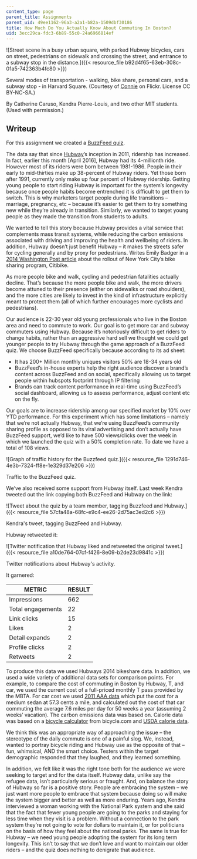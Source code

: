 ```yaml
---
content_type: page
parent_title: Assignments
parent_uid: 49ee1162-96a3-a2a1-b82a-1509dbf30186
title: How Much Do You Actually Know About Commuting In Boston?
uid: 3ecc29ca-fdc3-6b89-55c0-24a6966814ef
---
```


![Street scene in a busy urban square, with parked Hubway bicycles, cars on street, pedestrians on sidewalk and crossing the street, and entrance to a subway stop in the distance.]({{< resource_file b92d4f65-63eb-308c-01a5-742363b4fc80 >}})

Several modes of transportation - walking, bike share, personal cars, and a subway stop - in Harvard Square. (Courtesy of [Connie](https://www.flickr.com/photos/ironypoisoning/22238739609/ ) on Flickr. License CC BY-NC-SA.)

By Catherine Caruso, Kendra Pierre-Louis, and two other MIT students. (Used with permission.)

Writeup
-------

For this assignment we created a [BuzzFeed quiz](https://www.buzzfeed.com/judyc4a9bf06a3/how-much-do-you-actually-know-about-commuting-in-b-2a5bw).

The data say that since [Hubway](https://www.thehubway.com/)’s inception in 2011, ridership has increased. In fact, earlier this month \[April 2016\], Hubway had its 4-millionth ride. However most of its riders were born between 1981-1986. People in their early to mid-thirties make up 38-percent of Hubway riders. Yet those born after 1991, currently only make up four percent of Hubway ridership. Getting young people to start riding Hubway is important for the system’s longevity because once people habits become entrenched it is difficult to get them to switch. This is why marketers target people during life transitions – marriage, pregnancy, etc – because it’s easier to get them to try something new while they’re already in transition. Similarly, we wanted to target young people as they made the transition from students to adults.

We wanted to tell this story because Hubway provides a vital service that complements mass transit systems, while reducing the carbon emissions associated with driving and improving the health and wellbeing of riders. In addition, Hubway doesn’t just benefit Hubway – it makes the streets safer for cycling generally and by proxy for pedestrians. Writes Emily Badger in a [2014 Washington Post article](https://www.washingtonpost.com/news/wonk/wp/2014/04/17/actually-cyclists-make-city-streets-safer/) about the rollout of New York City’s bike sharing program, Citibike.

As more people bike and walk, cycling and pedestrian fatalities actually decline. That’s because the more people bike and walk, the more drivers become attuned to their presence (either on sidewalks or road shoulders), and the more cities are likely to invest in the kind of infrastructure explicitly meant to protect them (all of which further encourages more cyclists and pedestrians).

Our audience is 22-30 year old young professionals who live in the Boston area and need to commute to work. Our goal is to get more car and subway commuters using Hubway. Because it’s notoriously difficult to get riders to change habits, rather than an aggressive hard sell we thought we could get younger people to try Hubway through the game approach of a BuzzFeed quiz. We choose BuzzFeed specifically because according to its ad sheet:

*   It has 200+ Million monthly uniques visitors 50% are 18-34 years old
*   BuzzFeed’s in-house experts help the right audience discover a brand’s content across BuzzFeed and on social, specifically allowing us to target people within hubspots footprint through IP filtering
*   Brands can track content performance in real-time using BuzzFeed’s social dashboard, allowing us to assess performance, adjust content etc on the fly.

Our goals are to increase ridership among our specified market by 10% over YTD performance. For this experiment which has some limitations – namely that we’re not actually Hubway, that we’re using BuzzFeed’s community sharing profile as opposed to its viral advertising and don’t actually have BuzzFeed support, we’d like to have 500 views/clicks over the week in which we launched the quiz with a 50% completion rate. To date we have a total of 108 views.

![Graph of traffic history for the Buzzfeed quiz.]({{< resource_file 1291d746-4e3b-7324-ff8e-1e329d37e206 >}})

Traffic to the BuzzFeed quiz.

We’ve also received some support from Hubway itself. Last week Kendra tweeted out the link copying both BuzzFeed and Hubway on the link:

![Tweet about the quiz by a team member, tagging Buzzfeed and Hubway.]({{< resource_file 57cfa48a-68fc-e9c4-ee26-2d75ac3ed2c6 >}})

Kendra's tweet, tagging BuzzFeed and Hubway.

Hubway retweeted it:

![Twitter notification that Hubway liked and retweeted the original tweet.]({{< resource_file a10de764-07cf-f426-8e09-b2de23d9841c >}})

Twitter notifications about Hubway's activity.

It garnered:

| METRIC | RESULT |
| --- | --- |
| Impressions | 662 |
| Total engagements | 22 |
| Link clicks | 15 |
| Likes | 2 |
| Detail expands | 2 |
| Profile clicks | 2 |
| Retweets | 2 

To produce this data we used Hubways 2014 bikeshare data. In addition, we used a wide variety of additional data sets for comparison points. For example, to compare the cost of commuting in Boston by Hubway, T, and car, we used the current cost of a full-priced monthly T pass provided by the MBTA. For car cost we used [2011 AAA data](http://archive.boston.com/cars/newsandreviews/overdrive/2011/04/average_car_ownership_nearly_9000_per_year.html) which put the cost for a medium sedan at 57.3 cents a mile, and calculated out the cost of that car commuting the average 7.6 miles per day for 50 weeks a year (assuming 2 weeks’ vacation). The carbon emissions data was based on. Calorie data was based on a [bicycle calculator](https://www.bicycling.com/food/calories/cycling-calories-burned-calculator) from bicycle.com and [USDA calorie data](https://www.nal.usda.gov/fnic/calculators-and-counters).

We think this was an appropriate way of approaching the issue – the stereotype of the daily commute is one of a painful slog. We, instead, wanted to portray bicycle riding and Hubway use as the opposite of that – fun, whimsical, AND the smart choice. Testers within the target demographic responded that they laughed, and they learned something.

In addition, we felt like it was the right tone both for the audience we were seeking to target and for the data itself. Hubway data, unlike say the refugee data, isn’t particularly serious or fraught. And, on balance the story of Hubway so far is a positive story. People are embracing the system – we just want more people to embrace that system because doing so will make the system bigger and better as well as more enduring. Years ago, Kendra interviewed a woman working with the National Park system and she said that the fact that fewer young people are going to the parks and staying for less time when they visit is a problem. Without a connection to the park system they’re not going to vote for dollars to maintain it, or for politicians on the basis of how they feel about the national parks. The same is true for Hubway – we need young people adopting the system for its long term longevity. This isn’t to say that we don’t love and want to maintain our older riders – and the quiz does nothing to denigrate that audience.